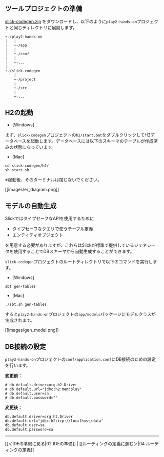## ツールプロジェクトの準備

[slick-codegen.zip](https://github.com/bizreach/play2-hands-on/releases/download/20150329/slick-codegen.zip) をダウンロードし、以下のように`play2-hands-on`プロジェクトと同じディレクトリに展開します。

```
+-/play2-hands-on
|   |
|   +-/app
|   |
|   +-/conf
|   |
|   +-...
|
+-/slick-codegen
    |
    +-/project
    |
    +-/src
    |
    +-...
```

## H2の起動

- [Windows]

まず、`slick-codegen`プロジェクトの`h2/start.bat`をダブルクリックしてH2データベースを起動します。データベースには以下のスキーマのテーブルが作成済みの状態になっています。

- [Mac]
```
cd slick-codegen/h2/
sh start.sh
```
※起動後、そのターミナルは閉じないでください。

[[images/er_diagram.png]]

## モデルの自動生成

SlickではタイプセーフなAPIを使用するために

* タイプセーフなクエリで使うテーブル定義
* エンティティオブジェクト

を用意する必要がありますが、これらはSlickが標準で提供しているジェネレータを使用することでDBスキーマから自動生成することができます。

`slick-codegen`プロジェクトのルートディレクトリで以下のコマンドを実行します。

- [Windows]
```
sbt gen-tables
```

- [Mac]
```
./sbt.sh gen-tables
```

すると`play2-hands-on`プロジェクトの`app/models`パッケージにモデルクラスが生成されます。

[[images/gen_model.png]]

## DB接続の設定

`play2-hands-on`プロジェクトの`conf/application.conf`にDB接続のための設定を行います。

**変更前：**

```properties
# db.default.driver=org.h2.Driver
# db.default.url="jdbc:h2:mem:play"
# db.default.user=sa
# db.default.password=""
```

**変更後：**

```properties
db.default.driver=org.h2.Driver
db.default.url="jdbc:h2:tcp://localhost/data"
db.default.user=sa
db.default.password=sa
```

----
[[＜IDEの準備に戻る|02.IDEの準備]] | [[ルーティングの定義に進む＞|04.ルーティングの定義]]
